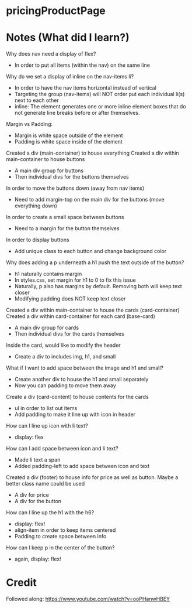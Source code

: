# pricingProductPage

# Notes (What did I learn?)
Why does nav need a display of flex?
- In order to put all items (within the nav) on the same line

Why do we set a display of inline on the nav-items li?
- In order to have the nav items horizontal instead of vertical
- Targeting the group (nav-items) will NOT order put each individual li(s) next to each other
- inline: The element generates one or more inline element boxes that do not generate line breaks before or after themselves. 

Margin vs Padding:
- Margin is white space outside of the element
- Padding is white space inside of the element

Created a div (main-container) to house everything
Created a div within main-container to house buttons
- A main div group for buttons
- Then individual divs for the buttons themselves

In order to move the buttons down (away from nav items)
- Need to add margin-top on the main div for the buttons (move everything down)

In order to create a small space between buttons
- Need to a margin for the button themselves

In order to display buttons
- Add unique class to each button and change background color

Why does adding a p underneath a h1 push the text outside of the button?
- h1 naturally contains margin
- In styles.css, set margin for h1 to 0 to fix this issue
- Naturally, p also has margins by default. Removing both will keep text closer
- Modifying padding does NOT keep text closer

Created a div within main-container to house the cards (card-container)
Created a div within card-container for each card (base-card)
- A main div group for cards
- Then individual divs for the cards themselves

Inside the card, would like to modify the header
- Create a div to includes img, h1, and small

What if I want to add space between the image and h1 and small?
- Create another div to house the h1 and small separately
- Now you can padding to move them away

Create a div (card-content) to house contents for the cards
- ul in order to  list out items
- Add padding to make it line up with icon in header

How can I line up icon with li text?
- display: flex

How can I add space between icon and li text?
- Made li text a span
- Added padding-left to add space between icon and text

Created a div (footer) to house info for price as well as button. Maybe a better class name could be used
- A div for price
- A div for the button

How can I line up the h1 with the h6?
- display: flex!
- align-item in order to keep items centered
- Padding to create space between info

How can I keep p in the center of the button?
- again, display: flex!

# Credit
Followed along: https://www.youtube.com/watch?v=ooPHanwHBEY
